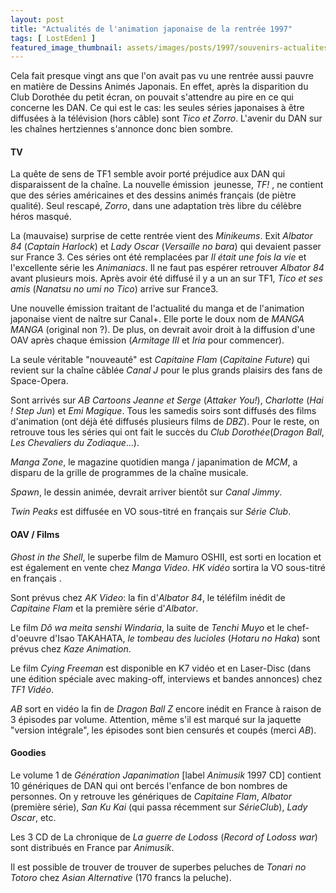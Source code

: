 ```yaml
---
layout: post
title: "Actualités de l'animation japonaise de la rentrée 1997"
tags: [ LostEden1 ]
featured_image_thumbnail: assets/images/posts/1997/souvenirs-actualites-de-l-animation-japonaise-en-1997.jpg
---
```


Cela fait presque vingt ans que l'on avait pas vu une rentrée aussi pauvre en matière de Dessins Animés Japonais. En effet, après la disparition du Club Dorothée du petit écran, on pouvait s'attendre au pire en ce qui concerne les DAN. Ce qui est le cas: les seules séries japonaises à être diffusées à la télévision (hors câble) sont *Tico et Zorro*. L'avenir du DAN sur les chaînes hertziennes s'annonce donc bien sombre.

#### TV

La quête de sens de TF1 semble avoir porté préjudice aux DAN qui disparaissent de la chaîne. La nouvelle émission  jeunesse, *TF!* , ne contient que des séries américaines et des dessins animés français (de piètre qualité). Seul rescapé, *Zorro*, dans une adaptation très libre du célèbre héros masqué.

La (mauvaise) surprise de cette rentrée vient des *Minikeums*. Exit *Albator 84* (*Captain Harlock*) et *Lady Oscar* (*Versaille no bara*) qui devaient passer sur France 3. Ces séries ont été remplacées par *Il était une fois la vie* et l'excellente série les *Animaniacs*. Il ne faut pas espérer retrouver *Albator 84* avant plusieurs mois. Après avoir été diffusé il y a un an sur TF1, *Tico et ses amis* (*Nanatsu no umi no Tico*) arrive sur France3.

Une nouvelle émission traitant de l'actualité du manga et de l'animation japonaise vient de naître sur Canal+. Elle porte le doux nom de *MANGA MANGA* (original non ?). De plus, on devrait avoir droit à la diffusion d'une OAV après chaque émission (*Armitage III* et *Iria* pour commencer).

La seule véritable "nouveauté" est *Capitaine Flam* (*Capitaine Future*) qui revient sur la chaîne câblée *Canal J* pour le plus grands plaisirs des fans de Space-Opera.

Sont arrivés sur *AB Cartoons* *Jeanne et Serge* (*Attaker You!*), *Charlotte* (*Hai ! Step Jun*) et *Emi Magique*. Tous les samedis soirs sont diffusés des films d'animation (ont déjà été diffusés plusieurs films de *DBZ*). Pour le reste, on retrouve tous les séries qui ont fait le succès du *Club Dorothée*(*Dragon Ball*, *Les Chevaliers du Zodiaque*...).

*Manga Zone*, le magazine quotidien manga / japanimation de *MCM*, a disparu de la grille de programmes de la chaîne musicale.

*Spawn*, le dessin animée, devrait arriver bientôt sur *Canal Jimmy*.

*Twin Peaks* est diffusée en VO sous-titré en français sur *Série Club*.

#### OAV / Films

*Ghost in the Shell*, le superbe film de Mamuro OSHII, est sorti en location et est également en vente chez *Manga Video*. *HK vidéo* sortira la VO sous-titré en français .

Sont prévus chez *AK Video*: la fin d'*Albator 84*, le téléfilm inédit de *Capitaine Flam* et la première série d'*Albator*.

Le film *Dô wa meita senshi Windaria*, la suite de *Tenchi Muyo* et le chef-d'oeuvre d'Isao TAKAHATA, *le tombeau des lucioles* (*Hotaru no Haka*) sont prévus chez *Kaze Animation*.

Le film *Cying Freeman* est disponible en K7 vidéo et en Laser-Disc (dans une édition spéciale avec making-off, interviews et bandes annonces) chez *TF1 Vidéo*.

*AB* sort en vidéo la fin de *Dragon Ball Z* encore inédit en France à raison de 3 épisodes par volume. Attention, même s'il est marqué sur la jaquette "version intégrale", les épisodes sont bien censurés et coupés (merci *AB*).

#### Goodies

Le volume 1 de *Génération Japanimation* [label *Animusik* 1997 CD] contient 10 génériques de DAN qui ont bercés l'enfance de bon nombres de personnes. On y retrouve les génériques de *Capitaine Flam*, *Albator* (première série), *San Ku Kai* (qui passa récemment sur *SérieClub*), *Lady Oscar*, etc.

Les 3 CD de La chronique de *La guerre de Lodoss* (*Record of Lodoss war*) sont distribués en France par *Animusik*.

Il est possible de trouver de trouver de superbes peluches de *Tonari no Totoro* chez *Asian Alternative* (170 francs la peluche).